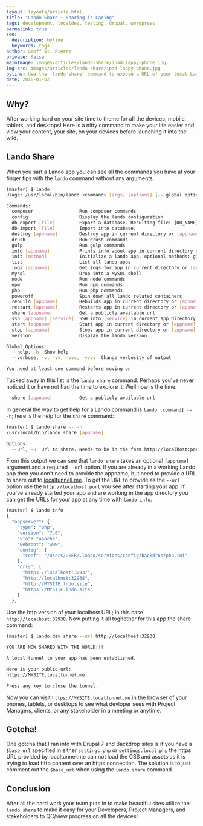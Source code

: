 ```yaml
---
layout: layouts/article.html
title: "Lando Share ~ Sharing is Caring"
tags: development, localdev, testing, drupal, wordpress
permalink: true
seo:
  description: byline
  keywords: tags
author: Geoff St. Pierre
private: false
mainImage: images/articles/lando-share/ipad-lappy-phone.jpg
img-src: images/articles/lando-share/ipad-lappy-phone.jpg
byline: Use the `lando share` command to expose a URL of your local Lando site. For example to view it on actual mobile devices for browser testing before you release it to the world!
date: 2018-01-02
---
```


Why?
----------------------

After working hard on your site time to theme for all the devices; mobile, tablets, and desktops! Here is a nifty command to make your life easier and view your content, your site, on your devices before launching it into the wild.

Lando Share
-----------

When you sart a Lando app you can see all the commands you have at your finger tips with the `lando` command without any arguments.

```bash
(master) $ lando
Usage: /usr/local/bin/lando <command> [args] [options] [-- global options]

Commands:
  composer                 Run composer commands
  config                   Display the lando configuration
  db-export [file]         Export a database. Resulting file: {DB_NAME}.TIMESTAMP.gz
  db-import [file]         Import into database.
  destroy [appname]        Destroy app in current directory or [appname]
  drush                    Run drush commands
  gulp                     Run gulp commands
  info [appname]           Prints info about app in current directory or [appname]
  init [method]            Initialize a lando app, optional methods: github, pantheon
  list                     List all lando apps
  logs [appname]           Get logs for app in current directory or [appname]
  mysql                    Drop into a MySQL shell
  node                     Run node commands
  npm                      Run npm commands
  php                      Run php commands
  poweroff                 Spin down all lando related containers
  rebuild [appname]        Rebuilds app in current directory or [appname]
  restart [appname]        Restarts app in current directory or [appname]
  share [appname]          Get a publicly available url
  ssh [appname] [service]  SSH into [service] in current app directory or [appname]
  start [appname]          Start app in current directory or [appname]
  stop [appname]           Stops app in current directory or [appname]
  version                  Display the lando version

Global Options:
  --help, -h  Show help
  --verbose, -v, -vv, -vvv, -vvvv  Change verbosity of output

You need at least one command before moving on

```

Tucked away in this list is the `lando share` command. Perhaps you've never noticed it or have not had the time to explore it. Well now is the time.

```bash
  share [appname]          Get a publicly available url
```

In general the way to get help for a Lando command is `lando [command] -- -h`; here is the help for the `share` command:

```bash
(master) $ lando share -- -h
/usr/local/bin/lando share [appname]

Options:
  --url, -u  Url to share. Needs to be in the form http://localhost:port
```

From this output we can see that `lando share` takes an optional `[appname]` argument and a required `--url` option. If you are already in a working Lando app then you don't need to provide the appname, but need to provide a URL to share out to [localtunnell.me](https://localtunnel.me). To get the URL to provide as the `--url` option use the `http://localhost:port` you see after starting your app. If you've already started your app and are working in the app directory you can get the URLs for your app at any time with `lando info`.

```bash
(master) $ lando info
{
  "appserver": {
    "type": "php",
    "version": "7.0",
    "via": "apache",
    "webroot": "www",
    "config": {
      "conf": "/Users/USER/.lando/services/config/backdrop/php.ini"
    },
    "urls": [
      "https://localhost:32937",
      "http://localhost:32938",
      "http://MYSITE.lndo.site",
      "https://MYSITE.lndo.site"
    ]
  },
```

Use the http version of your localhost URL; in this case `http://localhost:32938`. Now putting it all toghether for this app the share command:

```bash
(master) $ lando.dev share --url http://localhost:32938

YOU ARE NOW SHARED WITH THE WORLD!!!

A local tunnel to your app has been established.

Here is your public url:
https://MYSITE.localtunnel.me

Press any key to close the tunnel.
```

Now you can visit `https://MYSITE.localtunnel.me` in the browser of your phones, tablets, or desktops to see what devloper sees with Project Managers, clients, or any stakeholder in a meeting or anytime.


Gotcha!
-------

One gotcha that I ran into with Drupal 7 and Backdrop sites is if you have a `$base_url` specified in either `settings.php` or `settings.local.php` the https URL provided by localtunnel.me can not load the CSS and assets as it is trying to load http content over an https connection. The solution is to just comment out the `$base_url` when using the `lando share` command.

Conclusion
----------

After all the hard work your team puts in to make beautiful sites utilize the `lando share` to make it easy for your Developers, Project Managers, and stakeholders  to QC/view progress on all the devices!
